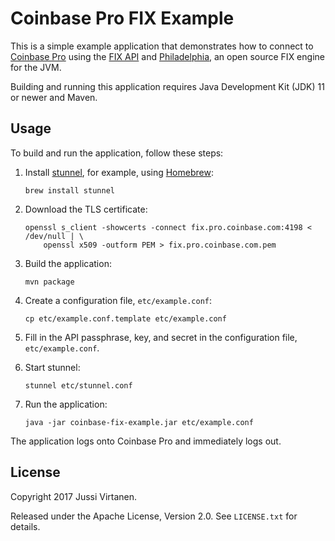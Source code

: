 # Coinbase Pro FIX Example

This is a simple example application that demonstrates how to connect to
[Coinbase Pro][] using the [FIX API][] and [Philadelphia][], an open source
FIX engine for the JVM.

  [Coinbase Pro]: https://pro.coinbase.com
  [FIX API]: https://docs.pro.coinbase.com/#fix-api
  [Philadelphia]: https://github.com/paritytrading/philadelphia

Building and running this application requires Java Development Kit (JDK) 11
or newer and Maven.

## Usage

To build and run the application, follow these steps:

1. Install [stunnel][], for example, using [Homebrew][]:

    ```shell
    brew install stunnel
    ```

2. Download the TLS certificate:

    ```shell
    openssl s_client -showcerts -connect fix.pro.coinbase.com:4198 < /dev/null | \
        openssl x509 -outform PEM > fix.pro.coinbase.com.pem
    ```

3. Build the application:

    ```shell
    mvn package
    ```

4. Create a configuration file, `etc/example.conf`:

    ```shell
    cp etc/example.conf.template etc/example.conf
    ```

5. Fill in the API passphrase, key, and secret in the configuration file,
   `etc/example.conf`.

6. Start stunnel:

    ```shell
    stunnel etc/stunnel.conf
    ```

7. Run the application:

    ```shell
    java -jar coinbase-fix-example.jar etc/example.conf
    ```

The application logs onto Coinbase Pro and immediately logs out.

  [stunnel]: https://www.stunnel.org
  [Homebrew]: https://brew.sh

## License

Copyright 2017 Jussi Virtanen.

Released under the Apache License, Version 2.0. See `LICENSE.txt` for details.
